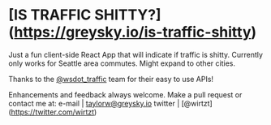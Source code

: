 # [IS TRAFFIC SHITTY?] (https://greysky.io/is-traffic-shitty)

Just a fun client-side React App that will indicate if traffic is shitty.
Currently only works for Seattle area commutes. Might expand to other cities.

Thanks to the [@wsdot_traffic](https://twitter.com/wsdot_traffic) team for their easy to use APIs!

Enhancements and feedback always welcome. Make a pull request or contact me at:
e-mail | taylorw@greysky.io
twitter | [@wirtzt] (https://twitter.com/wirtzt)

